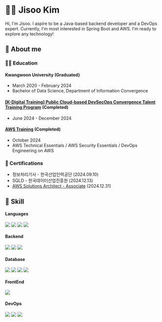 # 💁‍♀️ Jisoo Kim
Hi, I'm Jisoo. I aspire to be a Java-based backend developer and a DevOps expert. Currently, I'm most interested in Spring Boot and AWS. I'm ready to explore any technology!

## 📢 About me
### 👩‍🎓 Education
#### Kwangwoon University (Graduated)
  - March 2020 - February 2024
  - Bachelor of Data Science, Department of Information Convergence

#### [[K-Digital Training] Public Cloud-based DevSecOps Convergence Talent Training Program](https://github.com/codesooo/codesooo/blob/main/%EA%B9%80%EC%A7%80%EC%88%98_%EC%88%98%EB%A3%8C%EC%A6%9D.pdf) (Completed)
  - June 2024 - December 2024

#### [AWS Training](https://github.com/codesooo/codesooo/blob/main/%EA%B9%80%EC%A7%80%EC%88%98_AWS_%EC%88%98%EB%A3%8C%EC%A6%9D.pdf) (Completed)
  - October 2024
  - AWS Technical Essentials / AWS Security Essentials / DevOps Engineering on AWS

### 🪪 Certifications
- 정보처리기사 - 한국산업인력공단 (2024.09.10)
- SQLD - 한국데이터산업진흥원 (2024.12.13)
- [AWS Solutions Architect - Associate](https://www.credly.com/earner/earned/badge/a53f5b45-8466-48b4-92fa-4bf24273c8f7) (2024.12.31)

## 🔧 Skill

#### Languages

<img src="https://img.shields.io/badge/Java-ED8B00?style=for-the-badge&logo=openjdk&logoColor=white"/> <img src="https://img.shields.io/badge/JavaScript-F7DF1E?style=for-the-badge&logo=JavaScript&logoColor=white" /> <img src="https://img.shields.io/badge/Python-14354C?style=for-the-badge&logo=python&logoColor=white"/> <img src="https://img.shields.io/badge/R-276DC3?style=for-the-badge&logo=r&logoColor=white"/>

#### Backend
<img src="https://img.shields.io/badge/Spring-6DB33F?style=for-the-badge&logo=spring&logoColor=white"/> <img src="https://img.shields.io/badge/Node.js-43853D?style=for-the-badge&logo=node.js&logoColor=white"/> <img src="https://img.shields.io/badge/JSP-494649?style=for-the-badge&logo=jsp&logoColor=white"/>

#### Database
<img src="https://img.shields.io/badge/MySQL-00000F?style=for-the-badge&logo=mysql&logoColor=white"/> <img src="https://img.shields.io/badge/PostgreSQL-316192?style=for-the-badge&logo=postgresql&logoColor=white"/> <img src="https://img.shields.io/badge/MongoDB-4EA94B?style=for-the-badge&logo=mongodb&logoColor=white"/> <img src="https://img.shields.io/badge/Oracle-F80000?style=for-the-badge&logo=oracle&logoColor=black"/>


#### FrontEnd
<img src="https://img.shields.io/badge/React-20232A?style=for-the-badge&logo=react&logoColor=61DAFB"/>

#### DevOps
<img src="https://img.shields.io/badge/AWS-FF9900?style=for-the-badge&logo=amazonaws&logoColor=white"/> <img src="https://img.shields.io/badge/docker-%230db7ed.svg?style=for-the-badge&logo=docker&logoColor=white" /> <img src="https://img.shields.io/badge/GitHub_Actions-2088FF?style=for-the-badge&logo=github-actions&logoColor=white" /> 
